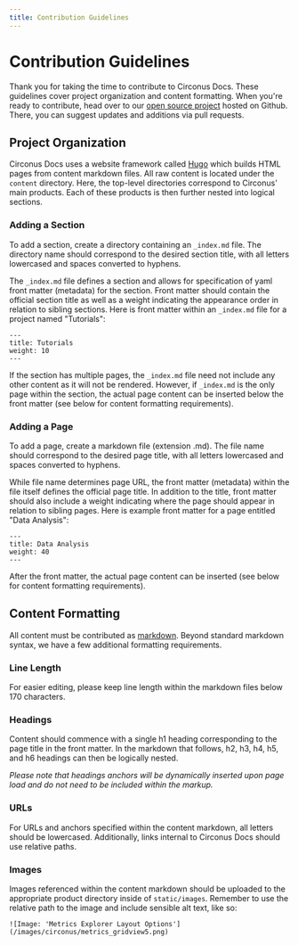 ```yaml
---
title: Contribution Guidelines
---
```


# Contribution Guidelines

Thank you for taking the time to contribute to Circonus Docs. These guidelines cover project organization and content formatting. When you're ready to contribute, head 
over to our [open source project](https://github.com/circonus/docs) hosted on Github. There, you can suggest updates and additions via pull requests.    

## Project Organization

Circonus Docs uses a website framework called [Hugo](https://gohugo.io/documentation/) which builds HTML pages from content markdown files. All raw content is located 
under the `content` directory. Here, the top-level directories correspond to Circonus' main products. Each of these products is then further nested into logical 
sections. 

### Adding a Section

To add a section, create a directory containing an `_index.md` file. The directory name should correspond to the desired section title, with all letters lowercased and 
spaces converted to hyphens. 

The `_index.md` file defines a section and allows for specification of yaml front matter (metadata) for the section. Front matter should contain the official section 
title as well as a weight indicating the appearance order in relation to sibling sections. Here is front matter within an `_index.md` file for a project named 
"Tutorials":

```
---
title: Tutorials
weight: 10
---
```

If the section has multiple pages, the `_index.md` file need not include any other content as it will not be rendered. However, if `_index.md` is the only page within 
the section, the actual page content can be inserted below the front matter (see below for content formatting requirements).   

### Adding a Page

To add a page, create a markdown file (extension .md). The file name should correspond to the desired page title, with all letters lowercased and spaces converted to 
hyphens.  

While file name determines page URL, the front matter (metadata) within the file itself defines the official page title. In addition to the title, front matter should 
also include a weight indicating where the page should appear in relation to sibling pages. Here is example front matter for a page entitled "Data Analysis":

```
---
title: Data Analysis
weight: 40
---
``` 

After the front matter, the actual page content can be inserted (see below for content formatting requirements).  

## Content Formatting

All content must be contributed as [markdown](https://www.markdownguide.org/basic-syntax). Beyond standard markdown syntax, we have a few additional formatting 
requirements. 

### Line Length

For easier editing, please keep line length within the markdown files below 170 characters.

### Headings

Content should commence with a single h1 heading corresponding to the page title in the front matter. In the markdown that follows, h2, h3, h4, h5, and h6 headings can 
then be logically nested. 

*Please note that headings anchors will be dynamically inserted upon page load and do not need to be included within the markup.*    

### URLs

For URLs and anchors specified within the content markdown, all letters should be lowercased. Additionally, links internal to Circonus Docs should use relative paths. 

### Images

Images referenced within the content markdown should be uploaded to the appropriate product directory inside of `static/images`. Remember to use the relative path to 
the image and include sensible alt text, like so:

```
![Image: 'Metrics Explorer Layout Options'](/images/circonus/metrics_gridview5.png)
``` 